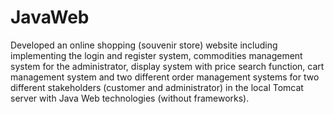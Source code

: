 # JavaWeb

Developed an online shopping (souvenir store) website including implementing the login and register system, commodities management system for the administrator, display system with price search function, cart management system and two different order management systems for two different stakeholders (customer and administrator) in the local Tomcat server with Java Web technologies (without frameworks).
